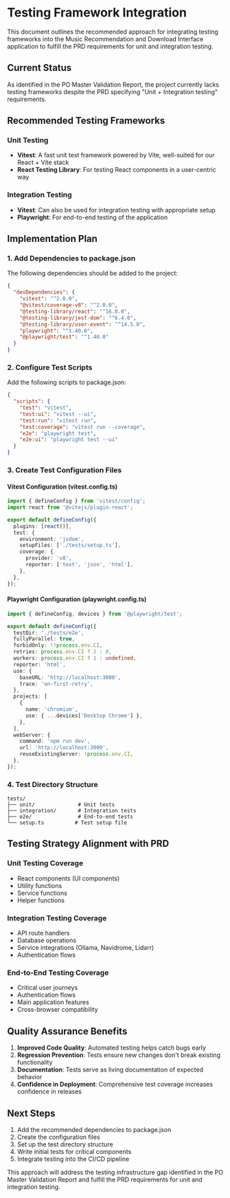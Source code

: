 # Testing Framework Integration

This document outlines the recommended approach for integrating testing frameworks into the Music Recommendation and Download Interface application to fulfill the PRD requirements for unit and integration testing.

## Current Status

As identified in the PO Master Validation Report, the project currently lacks testing frameworks despite the PRD specifying "Unit + Integration testing" requirements.

## Recommended Testing Frameworks

### Unit Testing
- **Vitest**: A fast unit test framework powered by Vite, well-suited for our React + Vite stack
- **React Testing Library**: For testing React components in a user-centric way

### Integration Testing
- **Vitest**: Can also be used for integration testing with appropriate setup
- **Playwright**: For end-to-end testing of the application

## Implementation Plan

### 1. Add Dependencies to package.json

The following dependencies should be added to the project:

```json
{
  "devDependencies": {
    "vitest": "^2.0.0",
    "@vitest/coverage-v8": "^2.0.0",
    "@testing-library/react": "^16.0.0",
    "@testing-library/jest-dom": "^6.4.0",
    "@testing-library/user-event": "^14.5.0",
    "playwright": "^1.40.0",
    "@playwright/test": "^1.40.0"
  }
}
```

### 2. Configure Test Scripts

Add the following scripts to package.json:

```json
{
  "scripts": {
    "test": "vitest",
    "test:ui": "vitest --ui",
    "test:run": "vitest run",
    "test:coverage": "vitest run --coverage",
    "e2e": "playwright test",
    "e2e:ui": "playwright test --ui"
  }
}
```

### 3. Create Test Configuration Files

#### Vitest Configuration (vitest.config.ts)
```typescript
import { defineConfig } from 'vitest/config';
import react from '@vitejs/plugin-react';

export default defineConfig({
  plugins: [react()],
  test: {
    environment: 'jsdom',
    setupFiles: ['./tests/setup.ts'],
    coverage: {
      provider: 'v8',
      reporter: ['text', 'json', 'html'],
    },
  },
});
```

#### Playwright Configuration (playwright.config.ts)
```typescript
import { defineConfig, devices } from '@playwright/test';

export default defineConfig({
  testDir: './tests/e2e',
  fullyParallel: true,
  forbidOnly: !!process.env.CI,
  retries: process.env.CI ? 2 : 0,
  workers: process.env.CI ? 1 : undefined,
  reporter: 'html',
  use: {
    baseURL: 'http://localhost:3000',
    trace: 'on-first-retry',
  },
  projects: [
    {
      name: 'chromium',
      use: { ...devices['Desktop Chrome'] },
    },
  ],
  webServer: {
    command: 'npm run dev',
    url: 'http://localhost:3000',
    reuseExistingServer: !process.env.CI,
  },
});
```

### 4. Test Directory Structure

```
tests/
├── unit/              # Unit tests
├── integration/       # Integration tests
├── e2e/               # End-to-end tests
└── setup.ts          # Test setup file
```

## Testing Strategy Alignment with PRD

### Unit Testing Coverage
- React components (UI components)
- Utility functions
- Service functions
- Helper functions

### Integration Testing Coverage
- API route handlers
- Database operations
- Service integrations (Ollama, Navidrome, Lidarr)
- Authentication flows

### End-to-End Testing Coverage
- Critical user journeys
- Authentication flows
- Main application features
- Cross-browser compatibility

## Quality Assurance Benefits

1. **Improved Code Quality**: Automated testing helps catch bugs early
2. **Regression Prevention**: Tests ensure new changes don't break existing functionality
3. **Documentation**: Tests serve as living documentation of expected behavior
4. **Confidence in Deployment**: Comprehensive test coverage increases confidence in releases

## Next Steps

1. Add the recommended dependencies to package.json
2. Create the configuration files
3. Set up the test directory structure
4. Write initial tests for critical components
5. Integrate testing into the CI/CD pipeline

This approach will address the testing infrastructure gap identified in the PO Master Validation Report and fulfill the PRD requirements for unit and integration testing.